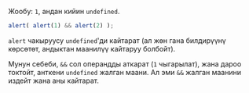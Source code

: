 Жообу: `1`, андан кийин `undefined`.

```js run
alert( alert(1) && alert(2) );
```

`alert` чакыруусу `undefined`'ди кайтарат (ал жөн гана билдирүүнү көрсөтөт, андыктан маанилүү кайтаруу болбойт).

Мунун себеби, `&&` сол операндды аткарат (`1` чыгарылат), жана дароо токтойт, анткени `undefined` жалган маани. Ал эми `&&` жалган маанини издейт жана аны кайтарат.
